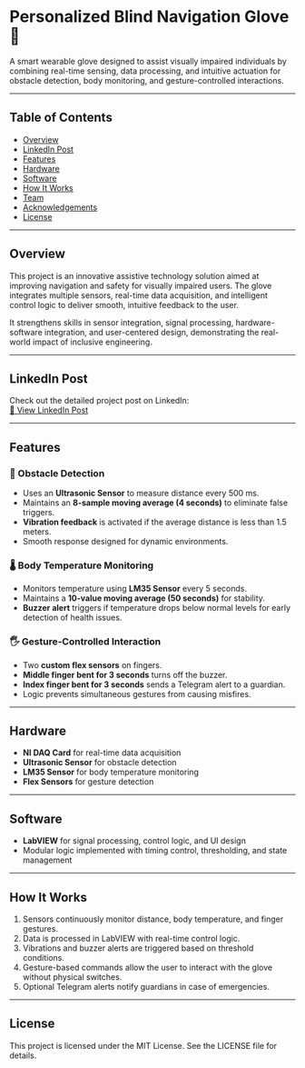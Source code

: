 # Personalized Blind Navigation Glove 🎯

A smart wearable glove designed to assist visually impaired individuals by combining real-time sensing, data processing, and intuitive actuation for obstacle detection, body monitoring, and gesture-controlled interactions.

---

## Table of Contents
- [Overview](#overview)
- [LinkedIn Post](#linkedin-post)
- [Features](#features)
- [Hardware](#hardware)
- [Software](#software)
- [How It Works](#how-it-works)
- [Team](#team)
- [Acknowledgements](#acknowledgements)
- [License](#license)

---

## Overview
This project is an innovative assistive technology solution aimed at improving navigation and safety for visually impaired users. The glove integrates multiple sensors, real-time data acquisition, and intelligent control logic to deliver smooth, intuitive feedback to the user.

It strengthens skills in sensor integration, signal processing, hardware-software integration, and user-centered design, demonstrating the real-world impact of inclusive engineering.

---

## LinkedIn Post
Check out the detailed project post on LinkedIn:  
[🔗 View LinkedIn Post](https://www.linkedin.com/posts/e00920d69fd126f1e9a7578b2d2f2d6df111c28ec6b6be5c16ea012680e4d25d)

---

## Features

### 🔹 Obstacle Detection
- Uses an **Ultrasonic Sensor** to measure distance every 500 ms.
- Maintains an **8-sample moving average (4 seconds)** to eliminate false triggers.
- **Vibration feedback** is activated if the average distance is less than 1.5 meters.
- Smooth response designed for dynamic environments.

### 🌡️ Body Temperature Monitoring
- Monitors temperature using **LM35 Sensor** every 5 seconds.
- Maintains a **10-value moving average (50 seconds)** for stability.
- **Buzzer alert** triggers if temperature drops below normal levels for early detection of health issues.

### 🖐️ Gesture-Controlled Interaction
- Two **custom flex sensors** on fingers.
- **Middle finger bent for 3 seconds** turns off the buzzer.
- **Index finger bent for 3 seconds** sends a Telegram alert to a guardian.
- Logic prevents simultaneous gestures from causing misfires.

---

## Hardware
- **NI DAQ Card** for real-time data acquisition
- **Ultrasonic Sensor** for obstacle detection
- **LM35 Sensor** for body temperature monitoring
- **Flex Sensors** for gesture detection

---

## Software
- **LabVIEW** for signal processing, control logic, and UI design
- Modular logic implemented with timing control, thresholding, and state management

---

## How It Works
1. Sensors continuously monitor distance, body temperature, and finger gestures.
2. Data is processed in LabVIEW with real-time control logic.
3. Vibrations and buzzer alerts are triggered based on threshold conditions.
4. Gesture-based commands allow the user to interact with the glove without physical switches.
5. Optional Telegram alerts notify guardians in case of emergencies.

---

## License
This project is licensed under the MIT License. See the LICENSE file for details.
